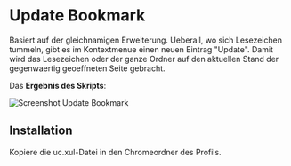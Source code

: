 # Update Bookmark
Basiert auf der gleichnamigen Erweiterung. Ueberall, wo sich Lesezeichen tummeln, gibt es im Kontextmenue einen 
neuen Eintrag "Update". Damit wird das Lesezeichen oder der ganze Ordner auf den aktuellen Stand der gegenwaertig 
geoeffneten Seite gebracht.

Das **Ergebnis des Skripts**:

![Screenshot Update Bookmark](https://github.com/ardiman/userChrome.js/raw/master/updatebookmark/scr_updatebm.png)

## Installation
Kopiere die uc.xul-Datei in den Chromeordner des Profils.

